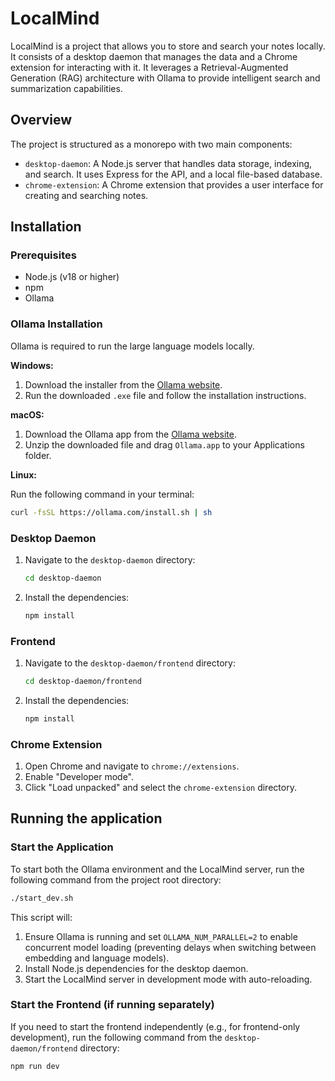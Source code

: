 # LocalMind

LocalMind is a project that allows you to store and search your notes locally. It consists of a desktop daemon that manages the data and a Chrome extension for interacting with it. It leverages a Retrieval-Augmented Generation (RAG) architecture with Ollama to provide intelligent search and summarization capabilities.

## Overview

The project is structured as a monorepo with two main components:

- `desktop-daemon`: A Node.js server that handles data storage, indexing, and search. It uses Express for the API, and a local file-based database.
- `chrome-extension`: A Chrome extension that provides a user interface for creating and searching notes.

## Installation

### Prerequisites

- Node.js (v18 or higher)
- npm
- Ollama

### Ollama Installation

Ollama is required to run the large language models locally.

**Windows:**

1.  Download the installer from the [Ollama website](https://ollama.com/download).
2.  Run the downloaded `.exe` file and follow the installation instructions.

**macOS:**

1.  Download the Ollama app from the [Ollama website](https://ollama.com/download).
2.  Unzip the downloaded file and drag `Ollama.app` to your Applications folder.

**Linux:**

Run the following command in your terminal:

```bash
curl -fsSL https://ollama.com/install.sh | sh
```

### Desktop Daemon

1. Navigate to the `desktop-daemon` directory:

    ```bash
    cd desktop-daemon
    ```

2. Install the dependencies:

    ```bash
    npm install
    ```

### Frontend

1. Navigate to the `desktop-daemon/frontend` directory:

    ```bash
    cd desktop-daemon/frontend
    ```

2. Install the dependencies:

    ```bash
    npm install
    ```

### Chrome Extension

1. Open Chrome and navigate to `chrome://extensions`.
2. Enable "Developer mode".
3. Click "Load unpacked" and select the `chrome-extension` directory.

## Running the application

### Start the Application

To start both the Ollama environment and the LocalMind server, run the following command from the project root directory:

```bash
./start_dev.sh
```

This script will:
1. Ensure Ollama is running and set `OLLAMA_NUM_PARALLEL=2` to enable concurrent model loading (preventing delays when switching between embedding and language models).
2. Install Node.js dependencies for the desktop daemon.
3. Start the LocalMind server in development mode with auto-reloading.

### Start the Frontend (if running separately)

If you need to start the frontend independently (e.g., for frontend-only development), run the following command from the `desktop-daemon/frontend` directory:

```bash
npm run dev
```